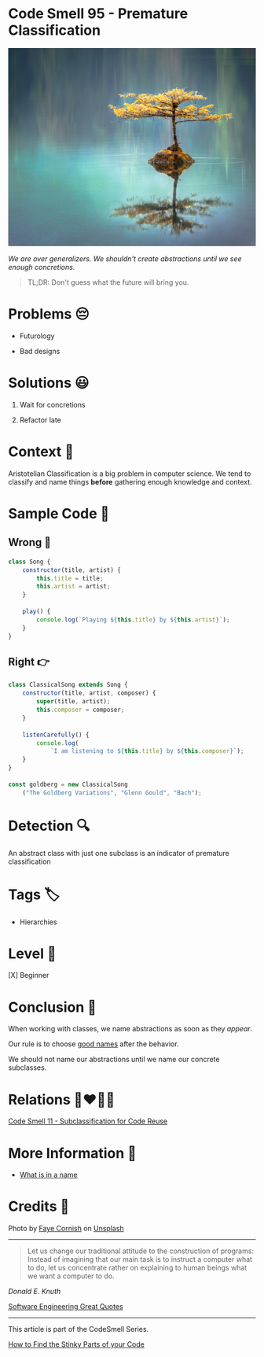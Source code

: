# Code Smell 95 - Premature Classification

![Code Smell 95 - Premature Classification](Code%20Smell%2095%20-%20Premature%20Classification.jpg)

*We are over generalizers. We shouldn't create abstractions until we see enough concretions.*

> TL;DR: Don't guess what the future will bring you.

# Problems 😔 

- Futurology

- Bad designs

# Solutions 😃

1. Wait for concretions

2. Refactor late

# Context 💬

Aristotelian Classification is a big problem in computer science. 
We tend to classify and name things **before** gathering enough knowledge and context.

# Sample Code 📖

## Wrong 🚫

<!-- [Gist Url](https://gist.github.com/mcsee/e6ca123df9f10f291a92e863bf168cc0) -->

```javascript
class Song {
    constructor(title, artist) {
        this.title = title;
        this.artist = artist;
    }

    play() {
        console.log(`Playing ${this.title} by ${this.artist}`);
    }
}
```

## Right 👉

<!-- [Gist Url](https://gist.github.com/mcsee/d3232090ebc0c1360c85dd1079aebe14) -->

```javascript
class ClassicalSong extends Song {
    constructor(title, artist, composer) {
        super(title, artist);
        this.composer = composer;
    }

    listenCarefully() {
        console.log(
            `I am listening to ${this.title} by ${this.composer}`);
    }
}

const goldberg = new ClassicalSong
    ("The Goldberg Variations", "Glenn Gould", "Bach");
```

# Detection 🔍

An abstract class with just one subclass is an indicator of premature classification

# Tags 🏷️
 
- Hierarchies

# Level 🔋

[X] Beginner

# Conclusion 🏁

When working with classes, we name abstractions as soon as they *appear*. 

Our rule is to choose [good names](https://github.com/mcsee/Software-Design-Articles/tree/main/Articles/Theory/What%20Exactly%20Is%20a%20Name%20-%20Part%20I%20The%20Quest/readme.md) after the behavior.

We should not name our abstractions until we name our concrete subclasses.

# Relations 👩‍❤️‍💋‍👨

[Code Smell 11 - Subclassification for Code Reuse](https://github.com/mcsee/Software-Design-Articles/tree/main/Articles/Code%20Smells/Code%20Smell%2011%20-%20Subclassification%20for%20Code%20Reuse/readme.md)

# More Information 📕

- [What is in a name](https://github.com/mcsee/Software-Design-Articles/tree/main/Articles/Theory/What%20Exactly%20Is%20a%20Name%20-%20Part%20I%20The%20Quest/readme.md)

# Credits 🙏

Photo by [Faye Cornish](https://unsplash.com/@fcornish) on [Unsplash](https://unsplash.com/s/photos/tree)
  
* * *

> Let us change our traditional attitude to the construction of programs: Instead of imagining that our main task is to instruct a computer what to do, let us concentrate rather on explaining to human beings what we want a computer to do.

_Donald E. Knuth_
 
[Software Engineering Great Quotes](https://github.com/mcsee/Software-Design-Articles/tree/main/Articles/Quotes/Software%20Engineering%20Great%20Quotes/readme.md)

* * *

This article is part of the CodeSmell Series.

[How to Find the Stinky Parts of your Code](https://github.com/mcsee/Software-Design-Articles/tree/main/Articles/Code%20Smells/How%20to%20Find%20the%20Stinky%20parts%20of%20your%20Code/readme.md)